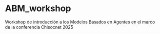 # ABM_workshop
Workshop de introducción a los Modelos Basados en Agentes en el marco de la conferencia Chisocnet 2025
